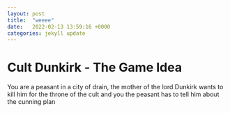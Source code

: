 ```yaml
---
layout: post
title:  "weeee"
date:   2022-02-13 13:59:16 +0000
categories: jekyll update
---
```


# Cult Dunkirk - The Game Idea

You are a peasant in a city of drain, the mother of the lord Dunkirk wants to kill him for the throne of the cult and you the peasant has to tell him about the cunning plan